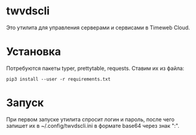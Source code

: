 twvdscli
====

Это утилита для управления серверами и сервисами в Timeweb Cloud.

# Установка

Потребуются пакеты typer, prettytable, requests. Ставим их из файла:

```commandline
pip3 install --user -r requirements.txt
```

# Запуск

При первом запуске утилита спросит логин и пароль, после чего запишет их в ~/.config/twvdscli.ini в формате base64 через знак ":".